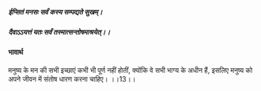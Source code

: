 ##### ईप्सितं मनसः सर्वं कस्य सम्पद्यते सुखम्।
##### दैवाऽऽयत्तं यतः सर्वं तस्मात्सन्तोषमाश्रयेत्।। 

#### भावार्थ

मनुष्य के मन की सभी इच्छाएं कभी भी पूर्ण नहीं होतीं, क्योंकि वे सभी भाग्य के अधीन हैं, इसलिए मनुष्य को अपने जीवन में संतोष धारण करना चाहिए। ।।13।।